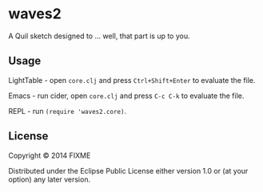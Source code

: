 # waves2

A Quil sketch designed to ... well, that part is up to you.

## Usage

LightTable - open `core.clj` and press `Ctrl+Shift+Enter` to evaluate the file.

Emacs - run cider, open `core.clj` and press `C-c C-k` to evaluate the file.

REPL - run `(require 'waves2.core)`.

## License

Copyright © 2014 FIXME

Distributed under the Eclipse Public License either version 1.0 or (at
your option) any later version.
